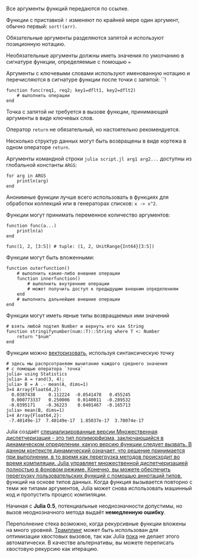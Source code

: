 Все аргументы функций передаются по ссылке.

Функции с приставкой `!` изменяют по крайней мере один аргумент, обычно первый:
`sort!(arr)`.

Обязательные аргументы разделяются запятой и используют позиционную нотацию.

Необязательные аргументы должны иметь значения по умолчанию в сигнатуре функции, определяемые с помощью `=`

Аргументы с ключевыми словами используют именованную нотацию и перечисляются в сигнатуре функции после точки с запятой: ``!

````
function func(req1, req2; key1=dflt1, key2=dflt2)
    # выполнить операции
end
````

Точка с запятой *не* требуется в вызове функции, принимающей аргументы в виде ключевых слов.

Оператор `return` не обязательный, но настоятельно рекомендуется.

Несколько структур данных могут быть возвращены в виде кортежа в одном операторе `return`.

Аргументы командной строки `julia script.jl arg1 arg2...`  доступны из глобальной
константы `ARGS`:
```
for arg in ARGS
    println(arg)
end
```

Анонимные функции лучше всего использовать в функциях для обработки коллекций или в генераторах списков:
`x -> x^2`.

Функции могут принимать переменное количество аргументов:

```
function func(a...)
    println(a)
end

func(1, 2, [3:5]) # tuple: (1, 2, UnitRange{Int64}[3:5])
```

Функции могут быть вложенными:

```
function outerfunction()
    # выполнить какие-либо внешние операции
    function innerfunction()
        # выполнить внутренние операции
        # может получить доступ к предыдущим внешним определениям
    end
    # выполнить дальнейшие внешние операции
end
```

Функции могут иметь явные типы возвращаемых ими значений

```
# взять любой подтип Number и вернуть его как String
function stringifynumber(num::T)::String where T <: Number
    return "$num"
end
```

Функции можно
[векторизовать](https://docs.julialang.org/en/v1/manual/functions/#man-vectorized-1),
используя синтаксическую точку

```
# здесь мы распрсотраняем вычитание каждого среднего значения
# с помощью оператора `точка`
julia> using Statistics
julia> A = rand(3, 4);
julia> B = A .- mean(A, dims=1)
3×4 Array{Float64,2}:
  0.0387438     0.112224  -0.0541478   0.455245
  0.000773337   0.250006   0.0140011  -0.289532
 -0.0395171    -0.36223    0.0401467  -0.165713
julia> mean(B, dims=1)
1×4 Array{Float64,2}:
 -7.40149e-17  7.40149e-17  1.85037e-17  3.70074e-17
```

Julia создаёт 
<a class="tooltip" href="#">специализированные версии<span> Множественная диспетчеризация -
это тип полиморфизмa, заключающийся в динамическом определении, какую версию функции следует вызвать. В данном контексте динамический означает, что решение принимается при
выполнении, в то время как перегрузка методов происходит во время компиляции. Julia управляет
множественной диспетчеризацией полностью в фоновом режиме. Конечно, вы можете
обеспечить перегрузку пользовательских функций с помощью аннотаций типов.</span></a>
функций на основе типов данных. Когда функция вызывается повторно
с теми же типами аргументов, Julia может снова использовать машинный код и
пропустить процесс компиляции.

Начиная с **Julia 0.5**,  потенциальные неоднозначности допустимы, но вызов неоднозначного метода выдаёт **немедленную ошибку**.

Переполнение стека возможно, когда рекурсивные функции вложены на много уровней.
[Трамплинг](https://web.archive.org/web/20140420011956/http://blog.zachallaun.com/post/jumping-julia) может быть использован для оптимизации хвостовых вызовов, так как Julia [пока](https://github.com/JuliaLang/julia/issues/4964) не делает этого
автоматически. В качестве альтернативы, вы можете переписать хвостовую рекурсию как итерацию.
